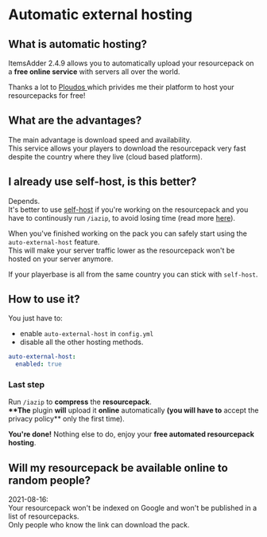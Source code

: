 # Automatic external hosting

## What is automatic hosting?

ItemsAdder 2.4.9 allows you to automatically upload your resourcepack on a **free online service** with servers all over the world.

Thanks a lot to [Ploudos ](https://ploudos.com/it/)which privides me their platform to host your resourcepacks for free!

## What are the advantages?

The main advantage is download speed and availability.  
This service allows your players to download the resourcepack very fast despite the country where they live \(cloud based platform\).

## I already use self-host, is this better?

Depends.  
It's better to use [self-host](resourcepack-self-hosting.md) if you're working on the resourcepack and you have to continously run `/iazip`, to avoid losing time \(read more [here](../tips-for-fastest-usage.md)\).

When you've finished working on the pack you can safely start using the `auto-external-host` feature.  
This will make your server traffic lower as the resourcepack won't be hosted on your server anymore.

If your playerbase is all from the same country you can stick with `self-host`.

## How to use it?

You just have to:

* enable `auto-external-host` in `config.yml` 
* disable all the other hosting methods.

```yaml
auto-external-host:
  enabled: true
```

### Last step

Run `/iazip` to **compress** the **resourcepack**.  
**\*\*The** plugin **will** upload it **online** automatically **\(you will have to** accept the privacy policy\*\* only the first time\).

**You're done!** Nothing else to do, enjoy your **free automated resourcepack hosting**.

## Will my resourcepack be available online to random people?

2021-08-16:  
Your resourcepack won't be indexed on Google and won't be published in a list of resourcepacks.  
Only people who know the link can download the pack.

